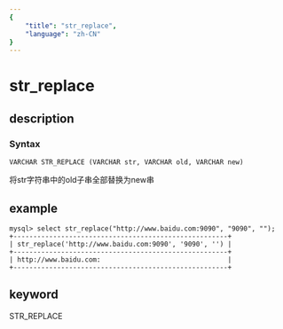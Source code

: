 ```yaml
---
{
    "title": "str_replace",
    "language": "zh-CN"
}
---
```


<!--
Licensed to the Apache Software Foundation (ASF) under one
or more contributor license agreements.  See the NOTICE file
distributed with this work for additional information
regarding copyright ownership.  The ASF licenses this file
to you under the Apache License, Version 2.0 (the
"License"); you may not use this file except in compliance
with the License.  You may obtain a copy of the License at

  http://www.apache.org/licenses/LICENSE-2.0

Unless required by applicable law or agreed to in writing,
software distributed under the License is distributed on an
"AS IS" BASIS, WITHOUT WARRANTIES OR CONDITIONS OF ANY
KIND, either express or implied.  See the License for the
specific language governing permissions and limitations
under the License.
-->

# str_replace
## description
### Syntax

`VARCHAR STR_REPLACE (VARCHAR str, VARCHAR old, VARCHAR new)`

将str字符串中的old子串全部替换为new串

## example

```
mysql> select str_replace("http://www.baidu.com:9090", "9090", "");
+------------------------------------------------------+
| str_replace('http://www.baidu.com:9090', '9090', '') |
+------------------------------------------------------+
| http://www.baidu.com:                                |
+------------------------------------------------------+
```
## keyword
STR_REPLACE
